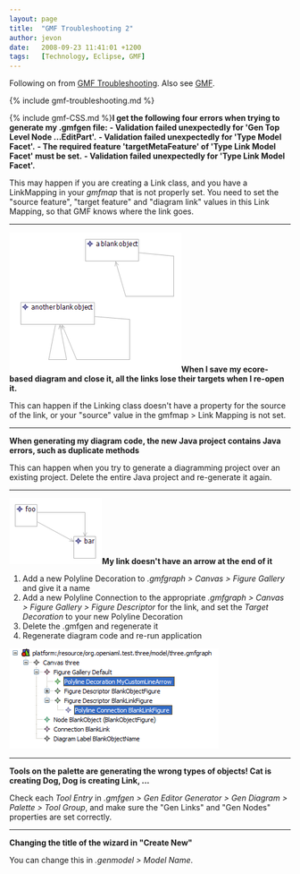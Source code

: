 ```yaml
---
layout: page
title:  "GMF Troubleshooting 2"
author: jevon
date:   2008-09-23 11:41:01 +1200
tags:   [Technology, Eclipse, GMF]
---
```


Following on from [GMF Troubleshooting](gmf-troubleshooting.md). Also see [GMF](GMF.md).

{% include gmf-troubleshooting.md %}

{% include gmf-CSS.md %}**I get the following four errors when trying to generate my .gmfgen file:**
**- Validation failed unexpectedly for 'Gen Top Level Node ...EditPart'.**
**- Validation failed unexpectedly for 'Type Model Facet'.**
**- The required feature 'targetMetaFeature' of 'Type Link Model Facet' must be set.**
**- Validation failed unexpectedly for 'Type Link Model Facet'.**

This may happen if you are creating a Link class, and you have a LinkMapping in your _gmfmap_ that is not properly set. You need to set the "source feature", "target feature" and "diagram link" values in this Link Mapping, so that GMF knows where the link goes.

---
<img src="/img/gmf/link-self.png" class="gmf">**When I save my ecore-based diagram and close it, all the links lose their targets when I re-open it.**

This can happen if the Linking class doesn't have a property for the source of the link, or your "source" value in the gmfmap > Link Mapping is not set.

---
**When generating my diagram code, the new Java project contains Java errors, such as duplicate methods**

This can happen when you try to generate a diagramming project over an existing project. Delete the entire Java project and re-generate it again.

---
<img src="/img/gmf/arrow-one.png" class="gmf">**My link doesn't have an arrow at the end of it**

1. Add a new Polyline Decoration to _.gmfgraph > Canvas > Figure Gallery_ and give it a name
1. Add a new Polyline Connection to the appropriate _.gmfgraph > Canvas > Figure Gallery > Figure Descriptor_ for the link, and set the _Target Decoration_ to your new Polyline Decoration
1. Delete the .gmfgen and regenerate it
1. Regenerate diagram code and re-run application

<img src="/img/gmf/arrow-gmfgraph.png" class="gmf-left">

---
**Tools on the palette are generating the wrong types of objects! Cat is creating Dog, Dog is creating Link, ...**

Check each _Tool Entry_ in _.gmfgen > Gen Editor Generator > Gen Diagram > Palette > Tool Group_, and make sure the "Gen Links" and "Gen Nodes" properties are set correctly.

---
**Changing the title of the wizard in "Create New"**

You can change this in _.genmodel > Model Name_.
